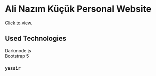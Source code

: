 # Ali Nazım Küçük Personal Website

[Click to view](https://github.com/facebook/create-react-app).

## Used Technologies

Darkmode.js\
Bootstrap 5


### `yessir`
